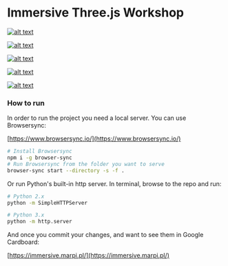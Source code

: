 # Immersive Three.js Workshop

[![alt text](http://immersive.marpi.pl/assets/image.jpg "Immersive Three.js Workshop")](https://immersive.marpi.pl/)

[![alt text](http://immersive.marpi.pl/assets/image2.jpg "Immersive Three.js Workshop")](https://immersive.marpi.pl/public/donut)

[![alt text](http://immersive.marpi.pl/assets/image3.jpg "Immersive Three.js Workshop")](https://immersive.marpi.pl/public/cube_wall)

[![alt text](http://immersive.marpi.pl/assets/image4.jpg "Immersive Three.js Workshop")](https://immersive.marpi.pl/public/everyone)

[![alt text](http://immersive.marpi.pl/assets/image5.jpg "Immersive Three.js Workshop")](https://immersive.marpi.pl/public/lights)

### How to run

In order to run the project you need a local server. You can use Browsersync:

[https://www.browsersync.io/](https://www.browsersync.io/)

```sh
# Install Browsersync
npm i -g browser-sync
# Run Browsersync from the folder you want to serve
browser-sync start --directory -s -f .
```

Or run Python's built-in http server.
In terminal, browse to the repo and run:

```sh
# Python 2.x
python -m SimpleHTTPServer
```

```sh
# Python 3.x
python -m http.server
```

And once you commit your changes, and want to see them in Google Cardboard:

[https://immersive.marpi.pl/](https://immersive.marpi.pl/)


